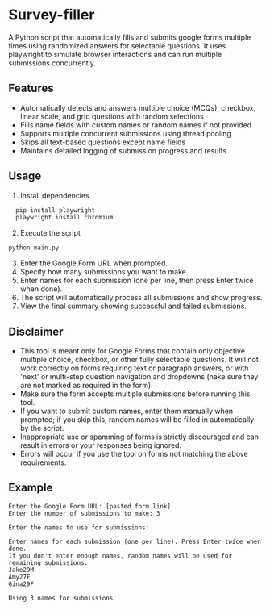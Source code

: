 # Survey-filler
A Python script that automatically fills and submits google forms multiple times using randomized answers for selectable questions. It uses playwright to simulate browser interactions and can run multiple submissions concurrently.

## Features
* Automatically detects and answers multiple choice (MCQs), checkbox, linear scale, and grid questions with random selections
* Fills name fields with custom names or random names if not provided
* Supports multiple concurrent submissions using thread pooling
* Skips all text-based questions except name fields
* Maintains detailed logging of submission progress and results

## Usage
1. Install dependencies  
```bash
  pip install playwright
  playwright install chromium
  ```
2. Execute the script  
```bash
python main.py
```

3. Enter the Google Form URL when prompted.
4. Specify how many submissions you want to make.
5. Enter names for each submission (one per line, then press Enter twice when done).
6. The script will automatically process all submissions and show progress.
7. View the final summary showing successful and failed submissions.

## Disclaimer

- This tool is meant only for Google Forms that contain only objective multiple choice, checkbox, or other fully selectable questions. It will not work correctly on forms requiring text or paragraph answers, or with 'next' or multi-step question navigation and dropdowns (nake sure they are not marked as required in the form).
- Make sure the form accepts multiple submissions before running this tool.
- If you want to submit custom names, enter them manually when prompted; if you skip this, random names will be filled in automatically by the script.
- Inappropriate use or spamming of forms is strictly discouraged and can result in errors or your responses being ignored.
- Errors will occur if you use the tool on forms not matching the above requirements.

## Example 

```text
Enter the Google Form URL: [pasted form link]
Enter the number of submissions to make: 3

Enter the names to use for submissions:

Enter names for each submission (one per line). Press Enter twice when done.
If you don't enter enough names, random names will be used for remaining submissions.
Jake29M
Amy27F
Gina29F

Using 3 names for submissions
```
